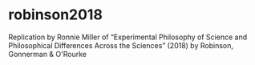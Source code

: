 # robinson2018

Replication by Ronnie Miller of “Experimental Philosophy of Science and Philosophical Differences Across the Sciences” (2018) by Robinson, Gonnerman & O'Rourke
